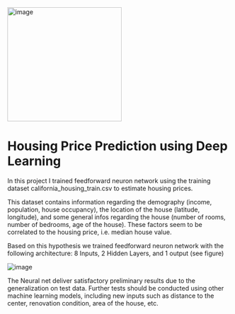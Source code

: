 <img width="258" alt="image" src="https://github.com/oubbatimo/Housing-Price-Prediction/assets/92709052/1e9380cc-7633-4e79-9a3c-e0dd9bb55f1d">

# Housing Price Prediction using Deep Learning
In this project I trained feedforward neuron network using the training dataset california_housing_train.csv to estimate housing prices.

This dataset contains information regarding the demography (income, population, house occupancy), the location of the house (latitude, longitude), and some general infos regarding the house (number of rooms, number of bedrooms, age of the house). These factors seem to be correlated to the housing price, i.e. median house value. 

Based on this hypothesis we trained feedforward neuron network with the following architecture:
8 Inputs, 2 Hidden Layers, and 1 output (see figure)

![image](https://github.com/oubbatimo/Housing-Price-Prediction/assets/92709052/e1c5c1e5-7398-4eba-8c7b-069aca594c3b)

The Neural net deliver satisfactory preliminary results due to the generalization on test data. Further tests should be conducted using other machine learning models, including new inputs such as distance to the center, renovation condition, area of the house, etc.
